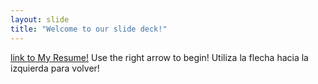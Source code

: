 ```yaml
---
layout: slide
title: "Welcome to our slide deck!"
---
```

[link to My Resume!](https://fabriciolukestik.site)
Use the right arrow to begin!
Utiliza la flecha hacia la izquierda para volver!
